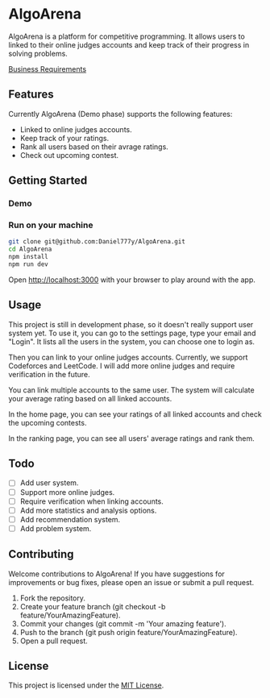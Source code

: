 # AlgoArena

AlgoArena is a platform for competitive programming. It allows users to linked to their online judges accounts and keep track of their progress in solving problems.

[Business Requirements](https://github.com/Daniel777y/AlgoArena/blob/main/AlgoArenaBR.md)

## Features

Currently AlgoArena (Demo phase) supports the following features:

* Linked to online judges accounts.
* Keep track of your ratings.
* Rank all users based on their avrage ratings.
* Check out upcoming contest.

## Getting Started

### Demo

### Run on your machine

```bash
git clone git@github.com:Daniel777y/AlgoArena.git
cd AlgoArena
npm install
npm run dev
```

Open [http://localhost:3000](http://localhost:3000) with your browser to play around with the app.

## Usage

This project is still in development phase, so it doesn't really support user system yet. To use it, you can go to the settings page, type your email and "Login". It lists all the users in the system, you can choose one to login as.

Then you can link to your online judges accounts. Currently, we support Codeforces and LeetCode. I will add more online judges and require verification in the future.

You can link multiple accounts to the same user. The system will calculate your average rating based on all linked accounts.

In the home page, you can see your ratings of all linked accounts and check the upcoming contests.

In the ranking page, you can see all users' average ratings and rank them.

## Todo

- [ ] Add user system.
- [ ] Support more online judges.
- [ ] Require verification when linking accounts.
- [ ] Add more statistics and analysis options.
- [ ] Add recommendation system.
- [ ] Add problem system.

## Contributing

Welcome contributions to AlgoArena! If you have suggestions for improvements or bug fixes, please open an issue or submit a pull request.

1. Fork the repository.
2. Create your feature branch (git checkout -b feature/YourAmazingFeature).
3. Commit your changes (git commit -m 'Your amazing feature').
4. Push to the branch (git push origin feature/YourAmazingFeature).
5. Open a pull request.

## License

This project is licensed under the [MIT License](https://github.com/Daniel777y/AlgoArena/blob/main/LICENSE).
